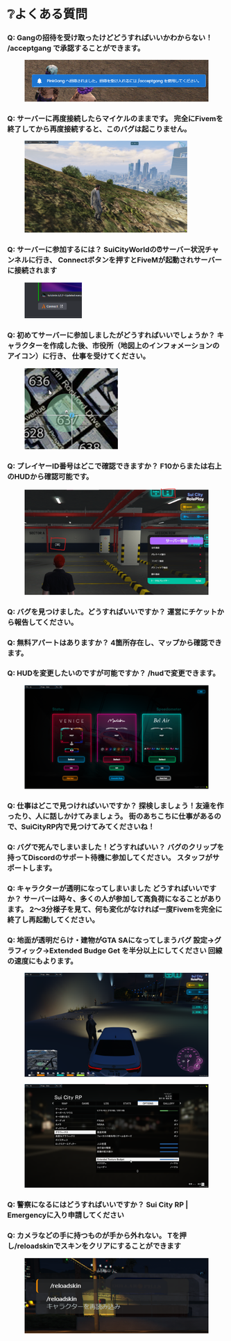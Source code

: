 # ❔よくある質問

### **Q: Gangの招待を受け取ったけどどうすればいいかわからない！** /acceptgang で承認することができます。

<figure><img src="../.gitbook/assets/image (10).png" alt=""><figcaption></figcaption></figure>

### **Q: サーバーに再度接続したらマイケルのままです。** 完全にFivemを終了してから再度接続すると、このバグは起こりません。

<figure><img src="../.gitbook/assets/image (8).png" alt="" width="375"><figcaption></figcaption></figure>

### **Q: サーバーに参加するには？** SuiCityWorldの⏰サーバー状況チャンネルに行き、 Connectボタンを押すとFiveMが起動されサーバーに接続されます

<figure><img src="../.gitbook/assets/image (5).png" alt="" width="132"><figcaption></figcaption></figure>

### &#x20;**Q: 初めてサーバーに参加しましたがどうすればいいでしょうか？** キャラクターを作成した後、市役所（地図上のインフォメーションのアイコン）に行き、 仕事を受けてください。&#x20;

<figure><img src="../.gitbook/assets/image (4).png" alt="" width="215"><figcaption></figcaption></figure>

### **Q: プレイヤーID番号はどこで確認できますか？** F10からまたは右上のHUDから確認可能です。

<figure><img src="../.gitbook/assets/image (3).png" alt=""><figcaption></figcaption></figure>

### **Q: バグを見つけました。どうすればいいですか？** 運営にチケットから報告してください。

### **Q: 無料アパートはありますか？** 4箇所存在し、マップから確認できます。

### **Q: HUDを変更したいのですが可能ですか？**  /hudで変更できます。

<figure><img src="../.gitbook/assets/image (6).png" alt=""><figcaption></figcaption></figure>

### **Q: 仕事はどこで見つければいいですか？** 探検しましょう！友達を作ったり、人に話しかけてみましょう。 街のあちこちに仕事があるので、SuiCityRP内で見つけてみてくださいね！&#x20;

### **Q: バグで死んでしまいました！どうすればいい？** バグのクリップを持ってDiscordのサポート待機に参加してください。 スタッフがサポートします。&#x20;

### **Q: キャラクターが透明になってしまいました どうすればいいですか？** サーバーは時々、多くの人が参加して高負荷になることがあります。 2～3分様子を見て、何も変化がなければ一度Fivemを完全に終了し再起動してください。

### **Q: 地面が透明だらけ・建物がGTA SAになってしまうバグ** 設定→グラフィック→Extended Budge Get を半分以上にしてください 回線の速度にもよります。

<figure><img src="../.gitbook/assets/image (9).png" alt=""><figcaption></figcaption></figure>

<figure><img src="../.gitbook/assets/image (1).png" alt=""><figcaption></figcaption></figure>

### **Q: 警察になるにはどうすればいいですか？** Sui City RP | Emergencyに入り申請してください&#x20;

### **Q: カメラなどの手に持つものが手から外れない。** Tを押し/reloadskinでスキンをクリアにすることができます

<figure><img src="../.gitbook/assets/image (2).png" alt=""><figcaption></figcaption></figure>
